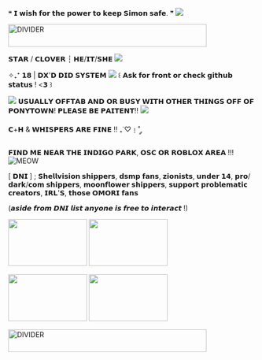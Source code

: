 ❝ 𝗜 𝘄𝗶𝘀𝗵 𝗳𝗼𝗿 𝘁𝗵𝗲 𝗽𝗼𝘄𝗲𝗿 𝘁𝗼 𝗸𝗲𝗲𝗽 𝗦𝗶𝗺𝗼𝗻 𝘀𝗮𝗳𝗲. ❞ ![](https://64.media.tumblr.com/5710882b3250f2bb029694ae0df44448/a37b066fbd53f8a4-72/s75x75_c1/aae23f58db07535dc7c846e1e9dae6d6ac012236.gifv)

 <img src="https://64.media.tumblr.com/43b50aad5aa6a4d1bbc299c3cb08128d/24c93e99f682d05d-6e/s400x600/cd7892ca4f97466fa5f09a30247de6243d582466.pnj" alt="DIVIDER" width="403" height="46">

𝗦𝗧𝗔𝗥 / 𝗖𝗟𝗢𝗩𝗘𝗥 ┆ 𝗛𝗘/𝗜𝗧/𝗦𝗛𝗘 ![](https://64.media.tumblr.com/d6d10db160915a43250f36b3f502b7d2/a37b066fbd53f8a4-6e/s75x75_c1/b287aaf6bafec60532da8e448ab896c6bcea09f2.gifv)

 ✧₊⁺ 𝟭𝟴 | 𝗗𝗫'𝗗 𝗗𝗜𝗗 𝗦𝗬𝗦𝗧𝗘𝗠 ![](https://64.media.tumblr.com/41999894423d101c6c259f98d9026479/af5d09d7c42bd261-10/s75x75_c1/784bc83a253ef7c95ed78ee66bd38876ce588969.gifv) ꒰ 𝗔𝘀𝗸 𝗳𝗼𝗿 𝗳𝗿𝗼𝗻𝘁 𝗼𝗿 𝗰𝗵𝗲𝗰𝗸 𝗴𝗶𝘁𝗵𝘂𝗯 𝘀𝘁𝗮𝘁𝘂𝘀 ! <𝟯 ꒱ 
 
![](https://64.media.tumblr.com/42ef482a3902584584104fffb0d36d5d/86c54e92263b9625-6c/s75x75_c1/dc7d69cb815484e2b0a9fe89886bdc17f26a0a24.gifv) 𝗨𝗦𝗨𝗔𝗟𝗟𝗬 𝗢𝗙𝗙𝗧𝗔𝗕 𝗔𝗡𝗗 𝗢𝗥 𝗕𝗨𝗦𝗬 𝗪𝗜𝗧𝗛 𝗢𝗧𝗛𝗘𝗥 𝗧𝗛𝗜𝗡𝗚𝗦 𝗢𝗙𝗙 𝗢𝗙 𝗣𝗢𝗡𝗬𝗧𝗢𝗪𝗡! 𝗣𝗟𝗘𝗔𝗦𝗘 𝗕𝗘 𝗣𝗔𝗜𝗧𝗘𝗡𝗧!! ![](https://64.media.tumblr.com/a0b49f67df3bba42da38c187d5ec2c8d/dde504567edf1762-2b/s75x75_c1/e60893a40a8559eced7b54e88d489de72c4aa84f.gifv)


𝗖+𝗛 & 𝗪𝗛𝗜𝗦𝗣𝗘𝗥𝗦 𝗔𝗥𝗘 𝗙𝗜𝗡𝗘 !! ₊˙♡﹗˚ ༘ 

 𝗙𝗜𝗡𝗗 𝗠𝗘 𝗡𝗘𝗔𝗥 𝗧𝗛𝗘 𝗜𝗡𝗗𝗜𝗚𝗢 𝗣𝗔𝗥𝗞, 𝗢𝗦𝗖 𝗢𝗥 𝗥𝗢𝗕𝗟𝗢𝗫 𝗔𝗥𝗘𝗔 !!! ![MEOW](https://64.media.tumblr.com/3880f3927854174c150920828fbfc903/af5d09d7c42bd261-2b/s75x75_c1/33ffb1dd8b84d2b551d545d20a8581c1c4318691.gifv)


[ 𝗗𝗡𝗜 ] ; **𝗦𝗵𝗲𝗹𝗹𝘃𝗶𝘀𝗶𝗼𝗻 𝘀𝗵𝗶𝗽𝗽𝗲𝗿𝘀**, 𝗱𝘀𝗺𝗽 𝗳𝗮𝗻𝘀, 𝘇𝗶𝗼𝗻𝗶𝘀𝘁𝘀, 𝘂𝗻𝗱𝗲𝗿 𝟭𝟰,
𝗽𝗿𝗼/𝗱𝗮𝗿𝗸/𝗰𝗼𝗺 𝘀𝗵𝗶𝗽𝗽𝗲𝗿𝘀, 𝗺𝗼𝗼𝗻𝗳𝗹𝗼𝘄𝗲𝗿 𝘀𝗵𝗶𝗽𝗽𝗲𝗿𝘀, 𝘀𝘂𝗽𝗽𝗼𝗿𝘁 𝗽𝗿𝗼𝗯𝗹𝗲𝗺𝗮𝘁𝗶𝗰 𝗰𝗿𝗲𝗮𝘁𝗼𝗿𝘀, 𝗜𝗥𝗟'𝗦, 𝘁𝗵𝗼𝘀𝗲 𝗢𝗠𝗢𝗥𝗜 𝗳𝗮𝗻𝘀


(𝙖𝙨𝙞𝙙𝙚 𝙛𝙧𝙤𝙢 𝘿𝙉𝙄 𝙡𝙞𝙨𝙩 𝙖𝙣𝙮𝙤𝙣𝙚 𝙞𝙨 𝙛𝙧𝙚𝙚 𝙩𝙤 𝙞𝙣𝙩𝙚𝙧𝙖𝙘𝙩 !)

<img src="https://64.media.tumblr.com/53c5b1cc72588ce5505fa6445064096f/4fe679c114341a17-84/s100x200/d159eb2d1573c6ea2d7ad2d5e5a660368cd56d06.pnj" width="160" height="95"> <img src="https://64.media.tumblr.com/fa90792eb8c617ae8440b2d73ac1a9fd/4fe679c114341a17-cc/s250x400/45e4e931eb3a18a35db11560ca71ffe1011809d6.pnj" width="160" height="95"> 

<img src="https://64.media.tumblr.com/104579fe2e09fb50611d84fe49615da2/4fe679c114341a17-06/s100x200/70de8c683dbfb233512efe36adfb93024835b3e7.pnj" width="160" height="95"> <img src="https://64.media.tumblr.com/ab2029476c4aff73c2a9e5a202a9edf0/4fe679c114341a17-5c/s100x200/a3ca47145ab1c9620800499a4c2bbc468943e685.pnj" width="160" height="95"> 

<img src="https://64.media.tumblr.com/f77687961da8e3374a8129fab66b493d/24c93e99f682d05d-a8/s400x600/9710df0914fbeaf70b825fd84c8e7c3c75a67e3c.pnj" alt="DIVIDER" width="403" height="46">
